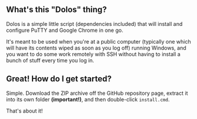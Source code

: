 ## What's this "Dolos" thing?

Dolos is a simple little script (dependencies included) that will install and
configure PuTTY and Google Chrome in one go.

It's meant to be used when you're at a public computer (typically one which
will have its contents wiped as soon as you log off) running Windows, and you
want to do some work remotely with SSH without having to install a bunch of
stuff every time you log in.

## Great! How do I get started?

Simple. Download the ZIP archive off the GitHub repository page, extract it
into its own folder **(important!)**, and then double-click `install.cmd`.

That's about it!